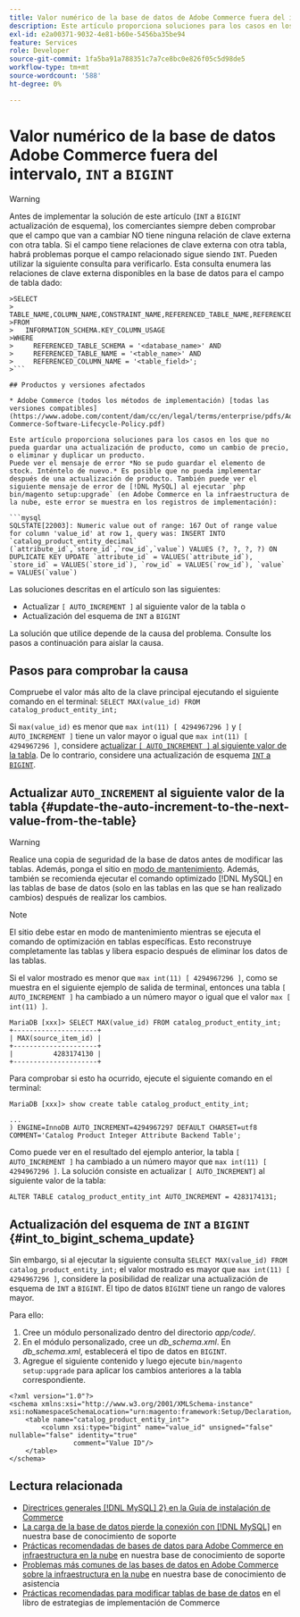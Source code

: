```yaml
---
title: Valor numérico de la base de datos de Adobe Commerce fuera del intervalo, de "INT" a "BIGINT"
description: Este artículo proporciona soluciones para los casos en los que no pueda guardar una actualización de producto, como un cambio de precio, o eliminar y duplicar un producto.
exl-id: e2a00371-9032-4e81-b60e-5456ba35be94
feature: Services
role: Developer
source-git-commit: 1fa5ba91a788351c7a7ce8bc0e826f05c5d98de5
workflow-type: tm+mt
source-wordcount: '588'
ht-degree: 0%

---
```


# Valor numérico de la base de datos Adobe Commerce fuera del intervalo, `INT` a `BIGINT`

>[!WARNING]
>
>Antes de implementar la solución de este artículo (`INT` a `BIGINT` actualización de esquema), los comerciantes siempre deben comprobar que el campo que van a cambiar NO tiene ninguna relación de clave externa con otra tabla. Si el campo tiene relaciones de clave externa con otra tabla, habrá problemas porque el campo relacionado sigue siendo `INT`. Pueden utilizar la siguiente consulta para verificarlo. Esta consulta enumera las relaciones de clave externa disponibles en la base de datos para el campo de tabla dado:
>
```mysql
>SELECT 
>     TABLE_NAME,COLUMN_NAME,CONSTRAINT_NAME,REFERENCED_TABLE_NAME,REFERENCED_COLUMN_NAME
>FROM
>   INFORMATION_SCHEMA.KEY_COLUMN_USAGE
>WHERE
>     REFERENCED_TABLE_SCHEMA = '<database_name>' AND
>     REFERENCED_TABLE_NAME = '<table_name>' AND
>     REFERENCED_COLUMN_NAME = '<table_field>';
>```

## Productos y versiones afectados

* Adobe Commerce (todos los métodos de implementación) [todas las versiones compatibles](https://www.adobe.com/content/dam/cc/en/legal/terms/enterprise/pdfs/Adobe-Commerce-Software-Lifecycle-Policy.pdf)

Este artículo proporciona soluciones para los casos en los que no pueda guardar una actualización de producto, como un cambio de precio, o eliminar y duplicar un producto.
Puede ver el mensaje de error *No se pudo guardar el elemento de stock. Inténtelo de nuevo.* Es posible que no pueda implementar después de una actualización de producto. También puede ver el siguiente mensaje de error de [!DNL MySQL] al ejecutar `php bin/magento setup:upgrade` (en Adobe Commerce en la infraestructura de la nube, este error se muestra en los registros de implementación):

```mysql
SQLSTATE[22003]: Numeric value out of range: 167 Out of range value for column 'value_id' at row 1, query was: INSERT INTO `catalog_product_entity_decimal` (`attribute_id`,`store_id`,`row_id`,`value`) VALUES (?, ?, ?, ?) ON DUPLICATE KEY UPDATE `attribute_id` = VALUES(`attribute_id`), `store_id` = VALUES(`store_id`), `row_id` = VALUES(`row_id`), `value` = VALUES(`value`)
```

Las soluciones descritas en el artículo son las siguientes:
* Actualizar `[ AUTO_INCREMENT ]` al siguiente valor de la tabla o
* Actualización del esquema de `INT` a `BIGINT`

La solución que utilice depende de la causa del problema. Consulte los pasos a continuación para aislar la causa.

## Pasos para comprobar la causa


Compruebe el valor más alto de la clave principal ejecutando el siguiente comando en el terminal: `SELECT MAX(value_id) FROM catalog_product_entity_int;`

Si `max(value_id)` es menor que `max int(11) [ 4294967296 ]` y `[ AUTO_INCREMENT ]` tiene un valor mayor o igual que `max int(11) [ 4294967296 ]`, considere [actualizar `[ AUTO_INCREMENT ]` al siguiente valor de la tabla](#update-the-auto-increment-to-the-next-value-from-the-table). De lo contrario, considere una actualización de esquema [`INT` a `BIGINT`](#int_to_bigint_schema_update).

## Actualizar `AUTO_INCREMENT` al siguiente valor de la tabla {#update-the-auto-increment-to-the-next-value-from-the-table}

>[!WARNING]
>
>Realice una copia de seguridad de la base de datos antes de modificar las tablas. Además, ponga el sitio en [modo de mantenimiento](https://experienceleague.adobe.com/docs/commerce-operations/configuration-guide/setup/application-modes.html#maintenance-mode). Además, también se recomienda ejecutar el comando optimizado [!DNL MySQL] en las tablas de base de datos (solo en las tablas en las que se han realizado cambios) después de realizar los cambios.

>[!NOTE]
>
>El sitio debe estar en modo de mantenimiento mientras se ejecuta el comando de optimización en tablas específicas. Esto reconstruye completamente las tablas y libera espacio después de eliminar los datos de las tablas.

Si el valor mostrado es menor que `max int(11) [ 4294967296 ]`, como se muestra en el siguiente ejemplo de salida de terminal, entonces una tabla `[ AUTO_INCREMENT ]` ha cambiado a un número mayor o igual que el valor `max [ int(11) ]`.

```mariadb
MariaDB [xxx]> SELECT MAX(value_id) FROM catalog_product_entity_int;
+---------------------+
| MAX(source_item_id) |
+---------------------+
|          4283174130 |
+---------------------+
```

Para comprobar si esto ha ocurrido, ejecute el siguiente comando en el terminal:

```
MariaDB [xxx]> show create table catalog_product_entity_int;

...
) ENGINE=InnoDB AUTO_INCREMENT=4294967297 DEFAULT CHARSET=utf8 COMMENT='Catalog Product Integer Attribute Backend Table';
```

Como puede ver en el resultado del ejemplo anterior, la tabla `[ AUTO_INCREMENT ]` ha cambiado a un número mayor que `max int(11) [ 4294967296 ]`. La solución consiste en actualizar `[ AUTO_INCREMENT]` al siguiente valor de la tabla:

```
ALTER TABLE catalog_product_entity_int AUTO_INCREMENT = 4283174131;
```

## Actualización del esquema de `INT` a `BIGINT` {#int_to_bigint_schema_update}

Sin embargo, si al ejecutar la siguiente consulta `SELECT MAX(value_id) FROM catalog_product_entity_int;` el valor mostrado es mayor que `max int(11) [ 4294967296 ]`, considere la posibilidad de realizar una actualización de esquema de `INT` a `BIGINT`. El tipo de datos `BIGINT` tiene un rango de valores mayor.

Para ello:

1. Cree un módulo personalizado dentro del directorio *app/code/*.
1. En el módulo personalizado, cree un *db_schema.xml*. En *db_schema.xml*, establecerá el tipo de datos en `BIGINT`.
1. Agregue el siguiente contenido y luego ejecute `bin/magento setup:upgrade` para aplicar los cambios anteriores a la tabla correspondiente.

```
<?xml version="1.0"?>
<schema xmlns:xsi="http://www.w3.org/2001/XMLSchema-instance" xsi:noNamespaceSchemaLocation="urn:magento:framework:Setup/Declaration/Schema/etc/schema.xsd">
    <table name="catalog_product_entity_int">
        <column xsi:type="bigint" name="value_id" unsigned="false" nullable="false" identity="true"
                comment="Value ID"/>
    </table>
</schema>
```


## Lectura relacionada

* [Directrices generales [!DNL MySQL] 2} en la Guía de instalación de Commerce](https://experienceleague.adobe.com/docs/commerce-operations/installation-guide/prerequisites/database-server/mysql.html)
* [La carga de la base de datos pierde la conexión con [!DNL MySQL]](https://experienceleague.adobe.com/docs/commerce-knowledge-base/kb/troubleshooting/database/database-upload-loses-connection-to-mysql.html) en nuestra base de conocimiento de soporte
* [Prácticas recomendadas de bases de datos para Adobe Commerce en infraestructura en la nube](https://experienceleague.adobe.com/docs/commerce-knowledge-base/kb/best-practices/database/database-best-practices-for-magento-commerce-cloud.html) en nuestra base de conocimiento de soporte
* [Problemas más comunes de las bases de datos en Adobe Commerce sobre la infraestructura en la nube](https://experienceleague.adobe.com/docs/commerce-knowledge-base/kb/best-practices/database/most-common-database-issues-in-magento-commerce-cloud.html) en nuestra base de conocimiento de asistencia
* [Prácticas recomendadas para modificar tablas de base de datos](https://experienceleague.adobe.com/en/docs/commerce-operations/implementation-playbook/best-practices/development/modifying-core-and-third-party-tables#why-adobe-recommends-avoiding-modifications) en el libro de estrategias de implementación de Commerce
